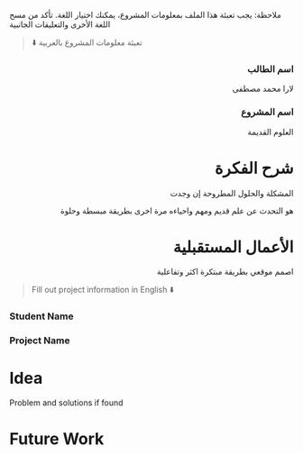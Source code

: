 
ملاحظة: يجب تعبئة هذا الملف بمعلومات المشروع، يمكنك اختيار اللغة. تأكد من مسح اللغة الأخرى والتعليقات الجانبية 
> ⬇️ تعبئة معلومات المشروع بالعربية  

<div dir="rtl">
  
### اسم الطالب

لارا محمد مصطفى
### اسم المشروع

العلوم القديمة
# شرح الفكرة
المشكلة والحلول المطروحة إن وجدت

هو التحدث عن علم قديم ومهم واحياءه مرة اخرى بطريقة مبسطة وحلوة
# الأعمال المستقبلية
اصمم موقعي بطريقة مبتكرة اكثر وتفاعلية

</div>

> Fill out project information in English ⬇️
### Student Name


### Project Name

# Idea
Problem and solutions if found 


# Future Work 


